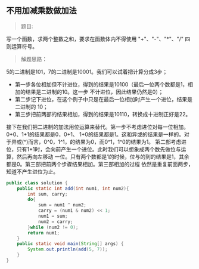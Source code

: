 <link href="markdown.css" rel="stylesheet"></link>

## 不用加减乘数做加法
> 题目: 
   
写一个函数，求两个整数之和，要求在函数体内不得使用 "+"、"-"、"*"、"/" 四则运算符号。
> 解题思路：     

5的二进制是101，7的二进制是10001。我们可以试着把计算分成3步；  
* 第一步各位相加但不计进位，得到的结果是10100（最后一位两个数都是1，相加的结果是二进制的10。这一步
不计进位，因此结果仍然是0）；  
* 第二步记下进位，在这个例子中只是在最后一位相加时产生一个进位，结果是二进制的 10；  
* 第三步把前两部的结果相加，得到的结果是10110，转换成十进制正好是22。

接下在我们把二进制的加法用位运算来替代。第一步不考虑进位对每一位相加。0+0、1+1的结果都是0，0+1、
1+0的结果都是1。这和异或的结果是一样的。对于异或(^)而言，0^0，1^1，的结果为0，而0^1，1^0的结果为1。
第二部考虑进位，只有1+1时，会向前产生一个进位。此时我们可以想象成两个数先做位与运算，然后再向左移动
一位。只有两个数都是1的时候，位与的到的结果是1，其余都是0。第三部把前两个步骤结果相加。第三部相加的过程
依然是重复前面两步，知道不产生进位为止。
```java
public class solution {
    public static int add(int num1, int num2){
        int sum, carry;
        do{
            sum = num1 ^ num2;
            carry = (num1 & num2) << 1;
            num1 = sum;
            num2 = carry;
        }while (num2 != 0);
        return num1;
    }
    public static void main(String[] args) {
        System.out.println(add(5, 7));
    }
}
```
